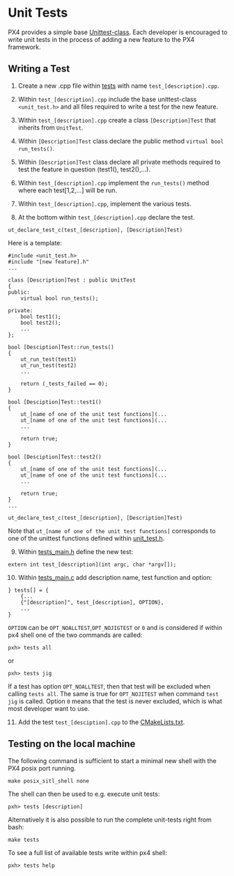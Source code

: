 # Unit Tests

PX4 provides a simple base [Unittest-class](https://github.com/PX4/Firmware/blob/master/src/include/unit_test.h). Each developer is encouraged to write unit tests in the process of adding a new feature to the PX4 framework.

## Writing a Test

1. Create a new .cpp file within [tests](https://github.com/PX4/Firmware/tree/master/src/systemcmds/tests) with name `test_[description].cpp`. 

2. Within `test_[description].cpp` include the base unittest-class `<unit_test.h>` and all files required to write a test for the new feature. 

3. Within `test_[description].cpp` create a class `[Description]Test` that inherits from `UnitTest`.
4. Within `[Description]Test` class declare the public method `virtual bool run_tests()`.

5. Within `[Description]Test` class declare all private methods required to test the feature in question (test1(), test2(),...).

6. Within `test_[description].cpp` implement the `run_tests()` method where each test[1,2,...] will be run.

7. Within `test_[description].cpp`, implement the various tests.

8. At the bottom within `test_[description].cpp` declare the test.

```
ut_declare_test_c(test_[description], [Description]Test)
```
Here is a template:

```
#include <unit_test.h>
#include "[new feature].h"
...

class [Description]Test : public UnitTest
{
public:
	virtual bool run_tests();

private:
	bool test1();
	bool test2();
	...
};

bool [Desciption]Test::run_tests()
{
	ut_run_test(test1)
	ut_run_test(test2)
	...

	return (_tests_failed == 0);
}

bool [Desciption]Test::test1()
{
	ut_[name of one of the unit test functions](...
	ut_[name of one of the unit test functions](...
	...

	return true;
}

bool [Desciption]Test::test2()
{
	ut_[name of one of the unit test functions](...
	ut_[name of one of the unit test functions](...
	...

	return true;
}
...

ut_declare_test_c(test_[description], [Description]Test)
```
Note that `ut_[name of one of the unit test functions]` corresponds to one of the unittest functions defined within [unit_test.h](https://github.com/PX4/Firmware/blob/master/src/include/unit_test.h).

9. Within [tests_main.h](https://github.com/PX4/Firmware/blob/master/src/systemcmds/tests/tests_main.h) define the new test:

```
extern int test_[description](int argc, char *argv[]);
```
10. Within [tests_main.c](https://github.com/PX4/Firmware/blob/master/src/systemcmds/tests/tests_main.c) add description name, test function and option:

```...
} tests[] = {
	{...
	{"[description]", test_[description], OPTION},
	...
}
```
`OPTION` can be `OPT_NOALLTEST`,`OPT_NOJIGTEST` or `0` and is considered if within px4 shell one of the two commands are called:

```
pxh> tests all
```
or

```
pxh> tests jig
```
If a test has option `OPT_NOALLTEST`, then that test will be excluded when calling `tests all`. The same is true for `OPT_NOJITEST` when command `test jig` is called. Option `0` means that the test is never excluded, which is what most developer want to use. 

11. Add the test `test_[desciption].cpp` to the [CMakeLists.txt](https://github.com/PX4/Firmware/blob/master/src/systemcmds/tests/CMakeLists.txt).


## Testing on the local machine

The following command is sufficient to start a minimal new shell with the PX4 posix port running.

```
make posix_sitl_shell none
```

The shell can then be used to e.g. execute unit tests:

```
pxh> tests [description]
```

Alternatively it is also possible to run the complete unit-tests right from bash:

```
make tests
```

To see a full list of available tests write within px4 shell:

```
pxh> tests help
```
